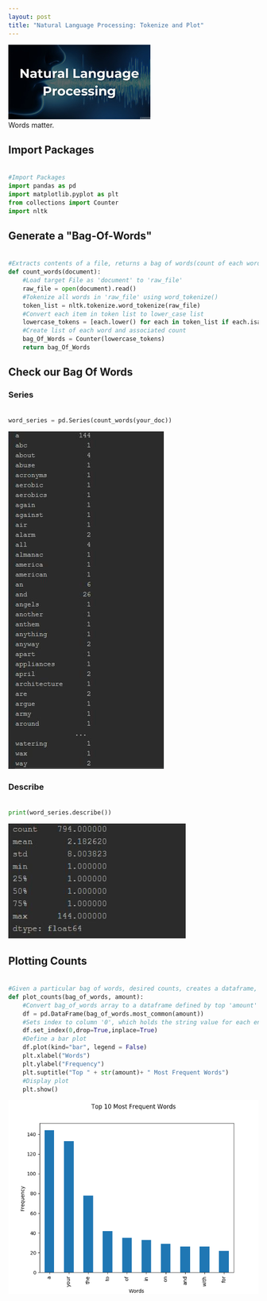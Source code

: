 ```yaml
---
layout: post
title: "Natural Language Processing: Tokenize and Plot"
---
```

<img src="/Images/NLP_Images/nlp_title.jpg" class="inline"/><br>
Words matter.

## Import Packages

```Python

#Import Packages
import pandas as pd
import matplotlib.pyplot as plt
from collections import Counter
import nltk

```

## Generate a "Bag-Of-Words"

```Python

#Extracts contents of a file, returns a bag of words(count of each word)
def count_words(document):
    #Load target File as 'document' to 'raw_file'
    raw_file = open(document).read()
    #Tokenize all words in 'raw_file' using word_tokenize()
    token_list = nltk.tokenize.word_tokenize(raw_file)
    #Convert each item in token list to lower_case list
    lowercase_tokens = [each.lower() for each in token_list if each.isalpha()]
    #Create list of each word and associated count
    bag_Of_Words = Counter(lowercase_tokens)
    return bag_Of_Words

```

## Check our Bag Of Words

### Series

```Python

word_series = pd.Series(count_words(your_doc))

```

<img src="/Images/NLP_Images/nlp_series.jpg" class="inline"/><br>


### Describe

```Python

print(word_series.describe())

```

<img src="/Images/NLP_Images/nlp_desc.jpg" class="inline"/><br>

## Plotting Counts

```Python

#Given a particular bag of words, desired counts, creates a dataframe, resets index, plots counts
def plot_counts(bag_of_words, amount):
    #Convert bag_of_words array to a dataframe defined by top 'amount' ex '10' for top 10 words in array
    df = pd.DataFrame(bag_of_words.most_common(amount))
    #Sets index to column '0', which holds the string value for each entry, col '1' contains the count
    df.set_index(0,drop=True,inplace=True)
    #Define a bar plot
    df.plot(kind="bar", legend = False)
    plt.xlabel("Words")
    plt.ylabel("Frequency")
    plt.suptitle("Top " + str(amount)+ " Most Frequent Words")
    #Display plot
    plt.show()

```

<img src="/Images/NLP_Images/nlp_top_ten.png" class="inline"/><br>

